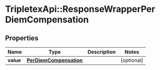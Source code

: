 # TripletexApi::ResponseWrapperPerDiemCompensation

## Properties
Name | Type | Description | Notes
------------ | ------------- | ------------- | -------------
**value** | [**PerDiemCompensation**](PerDiemCompensation.md) |  | [optional] 


